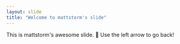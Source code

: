 ```yaml
---
layout: slide
title: "Welcome to mattstorm's slide"
---
```

This is mattstorm's awesome slide. 🎉
Use the left arrow to go back!
